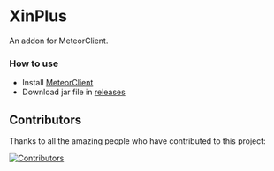 # XinPlus

An addon for MeteorClient.

### How to use

- Install [MeteorClient](https://github.com/MeteorDevelopment/meteor-client)
- Download jar file in [releases](https://github.com/huangdihd/xinplus/releases)

## Contributors
Thanks to all the amazing people who have contributed to this project:

<a href="https://github.com/huangdihd/xinplus/graphs/contributors">
  <img src="https://contrib.rocks/image?repo=huangdihd/xinbot"  alt="Contributors"/>
</a>

